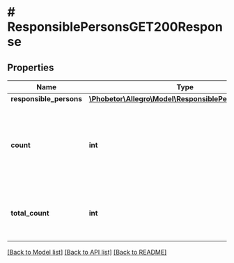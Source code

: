 # # ResponsiblePersonsGET200Response

## Properties

Name | Type | Description | Notes
------------ | ------------- | ------------- | -------------
**responsible_persons** | [**\Phobetor\Allegro\Model\ResponsiblePersonResponse[]**](ResponsiblePersonResponse.md) |  | [optional]
**count** | **int** | Number of responsible persons data returned in search result for the given parameters. | [optional]
**total_count** | **int** | Total number of available responsible persons data. | [optional]

[[Back to Model list]](../../README.md#models) [[Back to API list]](../../README.md#endpoints) [[Back to README]](../../README.md)
